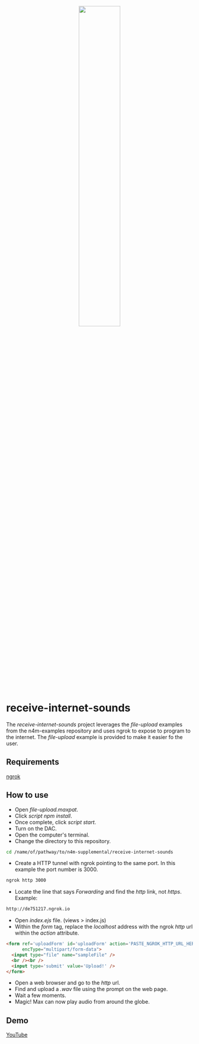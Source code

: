 <p align="center">
  <img width="47%" height="47%" src="https://i.ibb.co/7JYvGQ5/n4m-supplemental.png"/>  
</p>

# receive-internet-sounds
The *receive-internet-sounds* project leverages the *file-upload* examples from the n4m-examples repository and uses ngrok to expose to program to the internet. The *file-upload* example is provided to make it easier fo the user.

## Requirements
[ngrok](https://ngrok.com/)

## How to use
- Open *file-upload.maxpat*.
- Click *script npm install*.
- Once complete, click *script start*.
- Turn on the DAC.
- Open the computer's terminal.
- Change the directory to this repository.
 ```bash
 cd /name/of/pathway/to/n4m-supplemental/receive-internet-sounds
 ```
 - Create a HTTP tunnel with ngrok pointing to the same port. In this example the port number is 3000.
 ```bash
 ngrok http 3000
 ```
 - Locate the line that says *Forwarding* and find the *http* link, not *https*. 
 Example:
 ```bash
 http://de751217.ngrok.io
 ```
 - Open *index.ejs* file. (views > index.js)
 - Within the *form* tag, replace the *localhost* address with the ngrok *http* url within the *action* attribute. 
 ``` html
 <form ref='uploadForm' id='uploadForm' action='PASTE_NGROK_HTTP_URL_HERE/upload' method='post' 
       encType="multipart/form-data">
   <input type="file" name="sampleFile" />
   <br /><br />
   <input type='submit' value='Upload!' />
 </form>
 ```
 
 - Open a web browser and go to the *http* url.
 - Find and upload a *.wav* file using the prompt on the web page.
 - Wait a few moments.
 - Magic! Max can now play audio from around the globe. 

## Demo

[YouTube](https://youtu.be/BLFCsmWai-E)
